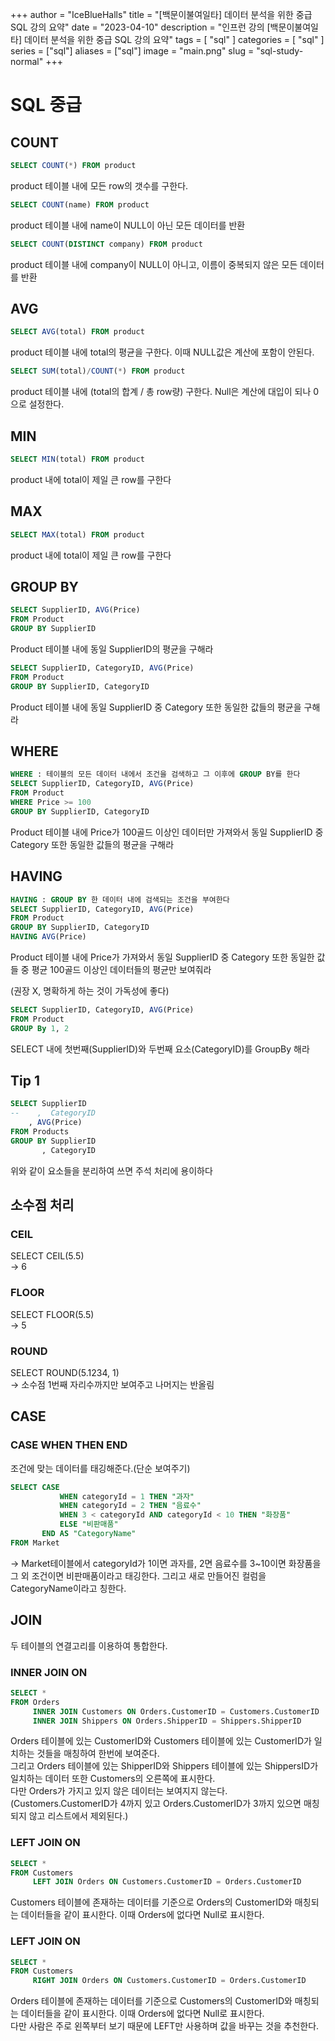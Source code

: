 +++
author = "IceBlueHalls"
title = "[백문이불여일타] 데이터 분석을 위한 중급 SQL 강의 요약"
date = "2023-04-10"
description = "인프런 강의 [백문이불여일타] 데이터 분석을 위한 중급 SQL 강의 요약"
tags = [
    "sql"
]
categories = [
    "sql"
]
series = ["sql"]
aliases = ["sql"]
image = "main.png"
slug = "sql-study-normal"
+++

# SQL 중급

## COUNT
```sql
SELECT COUNT(*) FROM product  
```
product 테이블 내에 모든 row의 갯수를 구한다.  

```sql
SELECT COUNT(name) FROM product  
```
product 테이블 내에 name이 NULL이 아닌 모든 데이터를 반환  

```sql
SELECT COUNT(DISTINCT company) FROM product  
```
product 테이블 내에 company이 NULL이 아니고, 이름이 중복되지 않은 모든 데이터를 반환  

## AVG
```sql
SELECT AVG(total) FROM product  
```
product 테이블 내에 total의 평균을 구한다. 이때 NULL값은 계산에 포함이 안된다.  

```sql
SELECT SUM(total)/COUNT(*) FROM product  
```
product 테이블 내에 (total의 합계 / 총 row량)  구한다. Null은 계산에 대입이 되나 0으로 설정한다.  

## MIN
```sql
SELECT MIN(total) FROM product  
```
product 내에 total이 제일 큰 row를 구한다  

## MAX
```sql
SELECT MAX(total) FROM product  
```
product 내에 total이 제일 큰 row를 구한다  

## GROUP BY
```sql
SELECT SupplierID, AVG(Price)  
FROM Product  
GROUP BY SupplierID  
```
Product 테이블 내에 동일 SupplierID의 평균을 구해라  

```sql
SELECT SupplierID, CategoryID, AVG(Price)  
FROM Product  
GROUP BY SupplierID, CategoryID  
```
Product 테이블 내에 동일 SupplierID 중 Category 또한 동일한 값들의 평균을 구해라  


## WHERE
```sql
WHERE : 테이블의 모든 데이터 내에서 조건을 검색하고 그 이후에 GROUP BY를 한다  
SELECT SupplierID, CategoryID, AVG(Price)  
FROM Product  
WHERE Price >= 100  
GROUP BY SupplierID, CategoryID  
```
Product 테이블 내에 Price가 100골드 이상인 데이터만 가져와서 동일 SupplierID 중 Category 또한 동일한 값들의 평균을 구해라  

## HAVING
```sql
HAVING : GROUP BY 한 데이터 내에 검색되는 조건을 부여한다  
SELECT SupplierID, CategoryID, AVG(Price)  
FROM Product  
GROUP BY SupplierID, CategoryID  
HAVING AVG(Price)  
```
Product 테이블 내에 Price가 가져와서 동일 SupplierID 중 Category 또한 동일한 값들 중 평균 100골드 이상인 데이터들의 평균만 보여줘라  



(권장 X, 명확하게 하는 것이 가독성에 좋다)  
```sql
SELECT SupplierID, CategoryID, AVG(Price)  
FROM Product  
GROUP By 1, 2  
```
SELECT 내에 첫번째(SupplierID)와 두번째 요소(CategoryID)를 GroupBy 해라  

## Tip 1
```sql
SELECT SupplierID  
--    ,  CategoryID  
    , AVG(Price)  
FROM Products  
GROUP BY SupplierID  
       , CategoryID   
```
위와 같이 요소들을 분리하여 쓰면 주석 처리에 용이하다  

## 소수점 처리
### CEIL
SELECT CEIL(5.5)  
-> 6  

### FLOOR
SELECT FLOOR(5.5)  
-> 5  

### ROUND 
SELECT ROUND(5.1234, 1)  
-> 소수점 1번째 자리수까지만 보여주고 나머지는 반올림  

## CASE 
### CASE WHEN THEN END
조건에 맞는 데이터를 태깅해준다.(단순 보여주기)  

```sql
SELECT CASE  
           WHEN categoryId = 1 THEN "과자"  
           WHEN categoryId = 2 THEN "음료수"  
           WHEN 3 < categoryId AND categoryId < 10 THEN "화장품"  
           ELSE "비판매품"  
       END AS "CategoryName"  
FROM Market  
```
-> Market테이블에서 categoryId가 1이면 과자를, 2면 음료수를 3~10이면 화장품을 그 외 조건이면 비판매품이라고 태깅한다. 그리고 새로 만들어진 컬럼을 CategoryName이라고 칭한다.  

## JOIN
두 테이블의 연결고리를 이용하여 통합한다.  

### INNER JOIN ON
```sql
SELECT * 
FROM Orders
     INNER JOIN Customers ON Orders.CustomerID = Customers.CustomerID  
     INNER JOIN Shippers ON Orders.ShipperID = Shippers.ShipperID  
```
Orders 테이블에 있는 CustomerID와 Customers 테이블에 있는 CustomerID가 일치하는 것들을 매칭하여 한번에 보여준다.  
그리고 Orders 테이블에 있는 ShipperID와 Shippers 테이블에 있는 ShippersID가 일치하는 데이터 또한 Customers의 오른쪽에 표시한다.  
다만 Orders가 가지고 있지 않은 데이터는 보여지지 않는다.(Customers.CustomerID가 4까지 있고 Orders.CustomerID가 3까지 있으면 매칭되지 않고 리스트에서 제외된다.)  

### LEFT JOIN ON
```sql
SELECT *   
FROM Customers  
     LEFT JOIN Orders ON Customers.CustomerID = Orders.CustomerID  
```
Customers 테이블에 존재하는 데이터를 기준으로 Orders의 CustomerID와 매칭되는 데이터들을 같이 표시한다. 이때 Orders에 없다면 Null로 표시한다.  

### LEFT JOIN ON
```sql
SELECT *   
FROM Customers  
     RIGHT JOIN Orders ON Customers.CustomerID = Orders.CustomerID  
```
Orders 테이블에 존재하는 데이터를 기준으로 Customers의 CustomerID와 매칭되는 데이터들을 같이 표시한다. 이때 Orders에 없다면 Null로 표시한다.  
다만 사람은 주로 왼쪽부터 보기 때문에 LEFT만 사용하며 값을 바꾸는 것을 추천한다.  
